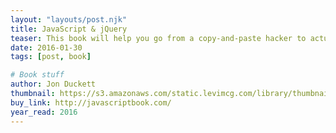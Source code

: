 ```yaml
---
layout: "layouts/post.njk"
title: JavaScript & jQuery
teaser: This book will help you go from a copy-and-paste hacker to actually understanding how to write JavaScript. It's also one of the best and most gentle introductions to programming that I've ever read.
date: 2016-01-30
tags: [post, book]

# Book stuff
author: Jon Duckett
thumbnail: https://s3.amazonaws.com/static.levimcg.com/library/thumbnail-javascript.png
buy_link: http://javascriptbook.com/
year_read: 2016
---
```

